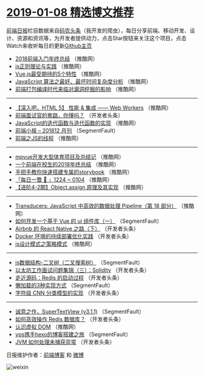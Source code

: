 # [2019-01-08 精选博文推荐](https://toutiao.qdkfweb.cn/date/2019/01/08)

[前端日报](https://qdkfweb.cn/c/news)栏目数据来自[码农头条](https://toutiao.qdkfweb.cn/)（我开发的爬虫），每日分享前端、移动开发、设计、资源和资讯等，为开发者提供动力，点击Star按钮来关注这个项目，点击Watch来收听每日的更新[Github主页](https://github.com/kujian/frontendDaily)
* [2018前端入门年终总结](https://toutiao.qdkfweb.cn/97058.html) （推酷网）
* [js正则理论与实践](https://toutiao.qdkfweb.cn/97060.html) （推酷网）
* [Vue.js最受期待的5个特性](https://toutiao.qdkfweb.cn/97046.html) （推酷网）
* [JavaScript 算法之最好、最坏时间复杂度分析](https://toutiao.qdkfweb.cn/97050.html) （推酷网）
* [前端打包编译时代来临对漏洞挖掘的影响](https://toutiao.qdkfweb.cn/97061.html) （推酷网）

***
* [【深入吧，HTML 5】 性能 &amp; 集成 —— Web Workers](https://toutiao.qdkfweb.cn/97048.html) （推酷网）
* [前端面试官的套路，你懂吗？](https://toutiao.qdkfweb.cn/96995.html) （开发者头条）
* [JavaScript的迭代函数与迭代函数的实现](https://toutiao.qdkfweb.cn/97043.html) （推酷网）
* [前端小报 &#8211; 201812 月刊](https://toutiao.qdkfweb.cn/96990.html) （SegmentFault）
* [前端之JS的线程](https://toutiao.qdkfweb.cn/97044.html) （推酷网）

***
* [mpvue开发大型体育项目及总结记](https://toutiao.qdkfweb.cn/97055.html) （推酷网）
* [一个前端在校生的2018年终总结](https://toutiao.qdkfweb.cn/97045.html) （推酷网）
* [手把手教你快速搭建专属的storybook](https://toutiao.qdkfweb.cn/97047.html) （推酷网）
* [「每日一瞥 📰 」1224 ~ 0104](https://toutiao.qdkfweb.cn/97059.html) （推酷网）
* [【进阶4-2期】Object.assign 原理及其实现](https://toutiao.qdkfweb.cn/97062.html) （推酷网）

***
* [Transducers: JavaScript 中高效的数据处理 Pipeline（第 18 部分）](https://toutiao.qdkfweb.cn/97041.html) （推酷网）
* [如何开发一个基于 Vue 的 ui 组件库（一）](https://toutiao.qdkfweb.cn/96977.html) （SegmentFault）
* [Airbnb 的 React Native 之路（下）](https://toutiao.qdkfweb.cn/96999.html) （开发者头条）
* [Docker 环境的持续部署优化实践](https://toutiao.qdkfweb.cn/97000.html) （开发者头条）
* [js设计模式之策略模式](https://toutiao.qdkfweb.cn/97054.html) （推酷网）

***
* [js数据结构-二叉树（二叉搜索树）](https://toutiao.qdkfweb.cn/96979.html) （SegmentFault）
* [以太坊工作面试问题集锦（三）：Solidity](https://toutiao.qdkfweb.cn/97011.html) （开发者头条）
* [走近源码：Redis 的启动过程](https://toutiao.qdkfweb.cn/97001.html) （开发者头条）
* [懒加载的3种实现方式](https://toutiao.qdkfweb.cn/96980.html) （SegmentFault）
* [字符级 CNN 分类模型的实现](https://toutiao.qdkfweb.cn/97012.html) （开发者头条）

***
* [诚意之作，SuperTextView (v3.1.1)](https://toutiao.qdkfweb.cn/96991.html) （SegmentFault）
* [如何高效操作 Redis 数据库？](https://toutiao.qdkfweb.cn/97002.html) （开发者头条）
* [认识虚拟 DOM](https://toutiao.qdkfweb.cn/97056.html) （推酷网）
* [vps携手hexo的博客搭建之旅](https://toutiao.qdkfweb.cn/96981.html) （SegmentFault）
* [JVM 如何处理未捕获异常](https://toutiao.qdkfweb.cn/97013.html) （开发者头条）

日报维护作者：[前端博客](https://qdkfweb.cn/) 和 [微博](https://qdkfweb.cn/go/weibo)

![weixin](https://user-images.githubusercontent.com/3055447/38468989-651132ac-3b80-11e8-8e6b-15122322a9d7.png)